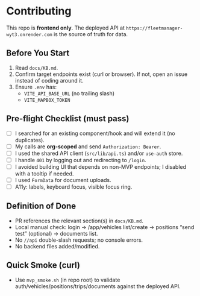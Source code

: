 # Contributing

This repo is **frontend only**. The deployed API at `https://fleetmanager-wyt3.onrender.com` is the source of truth for data.

## Before You Start
1. Read `docs/KB.md`.
2. Confirm target endpoints exist (curl or browser). If not, open an issue instead of coding around it.
3. Ensure `.env` has:
   - `VITE_API_BASE_URL` (no trailing slash)
   - `VITE_MAPBOX_TOKEN`

## Pre-flight Checklist (must pass)
- [ ] I searched for an existing component/hook and will extend it (no duplicates).
- [ ] My calls are **org-scoped** and send `Authorization: Bearer`.
- [ ] I used the shared API client (`src/lib/api.ts`) and/or `use-auth` store.
- [ ] I handle `401` by logging out and redirecting to `/login`.
- [ ] I avoided building UI that depends on non-MVP endpoints; I disabled with a tooltip if needed.
- [ ] I used `FormData` for document uploads.
- [ ] A11y: labels, keyboard focus, visible focus ring.

## Definition of Done
- PR references the relevant section(s) in `docs/KB.md`.
- Local manual check: login → /app/vehicles list/create → positions “send test” (optional) → documents list.
- No `//api` double-slash requests; no console errors.
- No backend files added/modified.

## Quick Smoke (curl)
- Use `mvp_smoke.sh` (in repo root) to validate auth/vehicles/positions/trips/documents against the deployed API.
